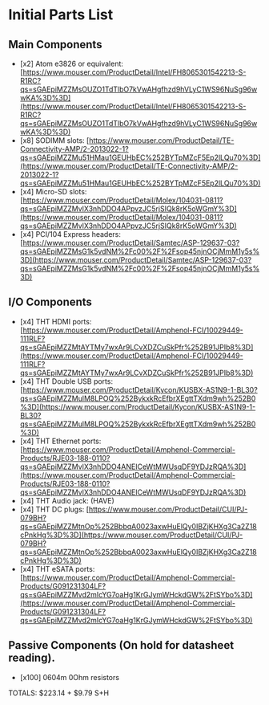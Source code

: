 # Initial Parts List

## Main Components

- [x2] Atom e3826 or equivalent: [https://www.mouser.com/ProductDetail/Intel/FH8065301542213-S-R1RC?qs=sGAEpiMZZMsOUZO1TdTlbO7kVwAHgfhzd9hVLyC1WS96NuSg96wwKA%3D%3D](https://www.mouser.com/ProductDetail/Intel/FH8065301542213-S-R1RC?qs=sGAEpiMZZMsOUZO1TdTlbO7kVwAHgfhzd9hVLyC1WS96NuSg96wwKA%3D%3D)
- [x8] SODIMM slots: [https://www.mouser.com/ProductDetail/TE-Connectivity-AMP/2-2013022-1?qs=sGAEpiMZZMu51HMau1GEUHbEC%252BYTpMZcF5Ep2lLQu70%3D](https://www.mouser.com/ProductDetail/TE-Connectivity-AMP/2-2013022-1?qs=sGAEpiMZZMu51HMau1GEUHbEC%252BYTpMZcF5Ep2lLQu70%3D)
- [x4] Micro-SD slots: [https://www.mouser.com/ProductDetail/Molex/104031-0811?qs=sGAEpiMZZMvlX3nhDDO4APpvzJC5rjSIQk8rK5oWGmY%3D](https://www.mouser.com/ProductDetail/Molex/104031-0811?qs=sGAEpiMZZMvlX3nhDDO4APpvzJC5rjSIQk8rK5oWGmY%3D)
- [x4] PCI/104 Express headers: [https://www.mouser.com/ProductDetail/Samtec/ASP-129637-03?qs=sGAEpiMZZMsG1k5vdNM%2Fc00%2F%2Fsop45njnOCjMmM1y5s%3D](https://www.mouser.com/ProductDetail/Samtec/ASP-129637-03?qs=sGAEpiMZZMsG1k5vdNM%2Fc00%2F%2Fsop45njnOCjMmM1y5s%3D)


## I/O Components

- [x4] THT HDMI ports: [https://www.mouser.com/ProductDetail/Amphenol-FCI/10029449-111RLF?qs=sGAEpiMZZMtAYTMy7wxAr9LCvXDZCuSkPfr%252B91JPIb8%3D](https://www.mouser.com/ProductDetail/Amphenol-FCI/10029449-111RLF?qs=sGAEpiMZZMtAYTMy7wxAr9LCvXDZCuSkPfr%252B91JPIb8%3D)
- [x4] THT Double USB ports: [https://www.mouser.com/ProductDetail/Kycon/KUSBX-AS1N9-1-BL30?qs=sGAEpiMZZMulM8LPOQ%252BykxkRcEfbrXEgttTXdm9wh%252B0%3D](https://www.mouser.com/ProductDetail/Kycon/KUSBX-AS1N9-1-BL30?qs=sGAEpiMZZMulM8LPOQ%252BykxkRcEfbrXEgttTXdm9wh%252B0%3D)
- [x4] THT Ethernet ports: [https://www.mouser.com/ProductDetail/Amphenol-Commercial-Products/RJE03-188-0110?qs=sGAEpiMZZMvlX3nhDDO4ANEICeWtMWUsqDF9YDJzRQA%3D](https://www.mouser.com/ProductDetail/Amphenol-Commercial-Products/RJE03-188-0110?qs=sGAEpiMZZMvlX3nhDDO4ANEICeWtMWUsqDF9YDJzRQA%3D)
- [x4] THT Audio jack: (HAVE)
- [x4] THT DC plugs: [https://www.mouser.com/ProductDetail/CUI/PJ-079BH?qs=sGAEpiMZZMtnOp%252BbbqA0023axwHuElQy0IBZjKHXg3Ca2Z18cPnkHg%3D%3D](https://www.mouser.com/ProductDetail/CUI/PJ-079BH?qs=sGAEpiMZZMtnOp%252BbbqA0023axwHuElQy0IBZjKHXg3Ca2Z18cPnkHg%3D%3D)
- [x4] THT eSATA ports: [https://www.mouser.com/ProductDetail/Amphenol-Commercial-Products/G091231304LF?qs=sGAEpiMZZMvd2mIcYG7oaHg1KrGJymWHckdGW%2FtSYbo%3D](https://www.mouser.com/ProductDetail/Amphenol-Commercial-Products/G091231304LF?qs=sGAEpiMZZMvd2mIcYG7oaHg1KrGJymWHckdGW%2FtSYbo%3D)

## Passive Components (On hold for datasheet reading).

- [x100] 0604m 0Ohm resistors

TOTALS: $223.14 + $9.79 S+H
